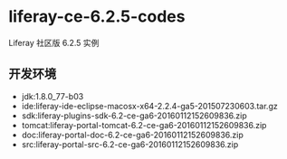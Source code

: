 # liferay-ce-6.2.5-codes
Liferay 社区版 6.2.5 实例

## 开发环境
* jdk:1.8.0_77-b03
* ide:liferay-ide-eclipse-macosx-x64-2.2.4-ga5-201507230603.tar.gz
* sdk:liferay-plugins-sdk-6.2-ce-ga6-20160112152609836.zip
* tomcat:liferay-portal-tomcat-6.2-ce-ga6-20160112152609836.zip
* doc:liferay-portal-doc-6.2-ce-ga6-20160112152609836.zip
* src:liferay-portal-src-6.2-ce-ga6-20160112152609836.zip
